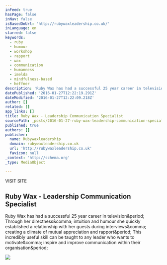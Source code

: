 ```yaml
---
inFeed: true
hasPage: false
inNav: false
isBasedOnUrl: 'http://rubywaxleadership.co.uk/'
inLanguage: en
starred: false
keywords:
  - ruby
  - humour
  - workshop
  - rapport
  - wax
  - communication
  - humanness
  - imelda
  - mindfulness-based
  - heffner
description: 'Ruby Wax has had a successful 25 year career in television. Through her directness, intuition and humour she quickly established a relationship with her guests during interviews, creating a climate of mutual appreciation and rapport. This incredibly useful skill can be taught to any leader who wants to motivate, inspire and improve communication within their organisation.'
datePublished: '2016-01-27T12:22:19.291Z'
dateModified: '2016-01-27T12:22:09.218Z'
author: []
related: []
app_links: []
title: Ruby Wax - Leadership Communication Specialist
sourcePath: _posts/2016-01-27-ruby-wax-leadership-communication-specialist.md
published: true
authors: []
publisher:
  name: Rubywaxleadership
  domain: rubywaxleadership.co.uk
  url: 'http://rubywaxleadership.co.uk'
  favicon: null
_context: 'http://schema.org'
_type: MediaObject

---
```

VISIT SITE

<article style=""><h1>Ruby Wax - Leadership Communication Specialist</h1><p>Ruby Wax has had a successful 25 year career in television&amp;period; Through her directness&amp;comma; intuition and humour she quickly established a relationship with her guests during interviews&amp;comma; creating a climate of mutual appreciation and rapport&amp;period; This incredibly useful skill can be taught to any leader who wants to motivate&amp;comma; inspire and improve communication within their organisation&amp;period;</p><img src="http://rubywaxleadership.co.uk/web1/wp-content/uploads/2012/11/Ruby_Wax_Ted.png" /></article>